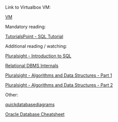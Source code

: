 Link to Virtualbox VM:

[VM](https://my.pcloud.com/publink/show?code=XZpNb97Zx0HItRjJU5VvtYcnQ6BciSGtf2DX)

Mandatory reading:

[TutorialsPoint - SQL Tutorial](https://www.tutorialspoint.com/sql/index.htm)


Additional reading / watching:

[Pluralsight - Introduction to SQL](https://app.pluralsight.com/library/courses/introduction-to-sql)

[Relational DBMS Internals](http://pages.di.unipi.it/ghelli/bd2/DBMS-Internals.pdf)

[Pluralsight - Algorithms and Data Structures - Part 1](https://app.pluralsight.com/library/courses/ads-part1)

[Pluralsight - Algorithms and Data Structures - Part 2](https://app.pluralsight.com/library/courses/ads2)

Other:

[quickdatabasediagrams](https://www.quickdatabasediagrams.com/)

[Oracle Database Cheatsheet](https://en.wikibooks.org/wiki/Oracle_Database/SQL_Cheatsheet)
